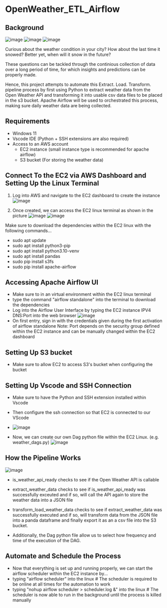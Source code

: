 # OpenWeather_ETL_Airflow

## Background 

![image](https://github.com/AaronChen589/OpenWeather_ETL_Airflow/assets/80292924/3b4d251f-a449-4464-9642-e1bacf7e1eb0) ![image](https://github.com/AaronChen589/OpenWeather_ETL_Airflow/assets/80292924/4ee62a8a-f3c2-4f1a-8f59-f5ff5bd468d8) ![image](https://github.com/AaronChen589/OpenWeather_ETL_Airflow/assets/80292924/642800e6-fbd6-4b7e-b882-2d0ad1298169)

Curious about the weather condition in your city? How about the last time it snowed? Better yet, when will it snow in the future?

These questions can be tackled through the continious collection of data over a long period of time, for which insights and predictions can be properly made.

Hence, this project attempts to automate this Extract. Load. Transform. pipeline process by first using Python to extract weather data from the Open Weather API and transforming it into usable csv data files to be placed in the s3 bucket. Apache Airflow will be used to orchestrated this process, making sure daily weather data are being collected.

## Requirements
* Windows 11
* Vscode IDE (Python + SSH extensions are also required)
* Access to an AWS account
  - EC2 instance (small instance type is recommended for apache airflow)
  - S3 bucket (For storing the weather data)

## Connect To the EC2 via AWS Dashboard and Setting Up the Linux Terminal
1) Log into AWS and navigate to the EC2 dashboard to create the instance
![image](https://github.com/AaronChen589/OpenWeather_ETL_Airflow/assets/80292924/cc6e1b3f-b884-4ec5-8056-e777a902eeee)

2) Once created, we can access the EC2 linux terminal as shown in the picture
![image](https://github.com/AaronChen589/OpenWeather_ETL_Airflow/assets/80292924/de5d5f32-f9dd-416d-b870-4bf4e9d73d31)
![image](https://github.com/AaronChen589/OpenWeather_ETL_Airflow/assets/80292924/bbd62e0f-5ede-409e-bbec-192603a7137c)

 Make sure to download the dependencies within the EC2 linux with the following commands...
- sudo apt update
- sudo apt install python3-pip
- sudo apt install python3.10-venv
- sudo apt install pandas
- sudo pip install s3fs
- sudo pip install apache-airflow


## Accessing Apache Airflow UI
- Make sure to in an virtual environment within the EC2 linux terminal
- type the command "airflow standalone" into the terminal to download the dependencies
- Log into the Airflow User Interface by typing the EC2 instance IPV4 DNS:Port into the web browser
![image](https://github.com/AaronChen589/OpenWeather_ETL_Airflow/assets/80292924/2ff4be3f-27db-422c-9d26-bfdb1e54f9b1)
- On first entry, sign in with the credentials given during the first activation of airflow standalone
Note: Port depends on the security group defined within the EC2 instance and can be manually changed within the EC2 dashboard

## Setting Up S3 bucket
- Make sure to allow EC2 to access S3's bucket when configuring the bucket


## Setting Up Vscode and SSH Connection
- Make sure to have the Python and SSH extension installed within Vscode
-  Then configure the ssh connection so that EC2 is connected to our VScode
- ![image](https://github.com/AaronChen589/OpenWeather_ETL_Airflow/assets/80292924/feda70b7-63b3-4f48-8396-40a89a522c1a)

- Now, we can create our own Dag python file within the EC2 Linux. (e.g. weather_dags.py)
![image](https://github.com/AaronChen589/OpenWeather_ETL_Airflow/assets/80292924/ba581252-5ce4-4265-935a-6be29d20c80c)


## How the Pipeline Works

![image](https://github.com/AaronChen589/OpenWeather_ETL_Airflow/assets/80292924/250f3569-0918-4e0b-a370-b8e0363c09e8)

- is_weather_api_ready checks to see if the Open Weather API is callable
- extract_weather_data checks to see if is_weather_api_ready was successfully exceuted and if so, will call the API again to store the weather data into a JSON file
- transform_load_weather_data checks to see if extract_weather_data was successfully executed and if so, will transform data from the JSON file into a panda dataframe and finally export it as an a csv file into the S3 bucket.

- Additionally, the Dag python file allow us to select how frequency and time of the execution of the DAG.
## Automate and Schedule the Process
- Now that everything is set up and running properly, we can start the airflow scheduler within the EC2 instance by...
-  typing "airflow scheduler" into the linux # The scheduler is required to be online at all times for the automation to work
-  typing "nohup airflow scheduler > scheduler.log &" into the linux # The scheduler is now able to run in the background until the process is killed manually






